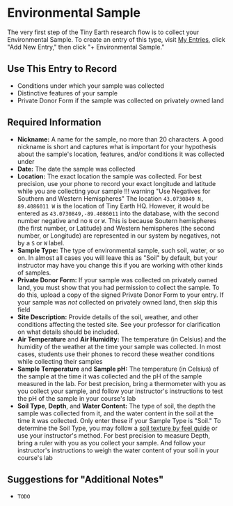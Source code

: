 # Environmental Sample

The very first step of the Tiny Earth research flow is to collect your Environmental Sample. To create an entry of this type, visit [My Entries](https://discovery.tinyearth.wisc.edu/my-entries/), click "Add New Entry," then click "+ Environmental Sample."

## Use This Entry to Record

- Conditions under which your sample was collected
- Distinctive features of your sample
- Private Donor Form if the sample was collected on privately owned land

## Required Information

- **Nickname:** A name for the sample, no more than 20 characters. A good nickname is short and captures what is important for your hypothesis about the sample's location, features, and/or conditions it was collected under
- **Date:** The date the sample was collected
- **Location:** The exact location the sample was collected. For best precision, use your phone to record your exact longitude and latitude while you are collecting your sample
!!! warning "Use Negatives for Southern and Western Hemispheres"
    The location `43.0730849 N, 89.4086011 W` is the location of Tiny Earth HQ. However, it would be entered as `43.0730849,-89.4086011` into the database, with the second number negative and no `N` or `W`. This is because Soutern hemispheres (the first number, or Latitude) and Western hemispheres (the second number, or Longitude) are represented in our system by negatives, not by a `S` or `W` label.
- **Sample Type:** The type of environmental sample, such soil, water, or so on. In almost all cases you will leave this as "Soil" by default, but your instructor may have you change this if you are working with other kinds of samples.
- **Private Donor Form:** If your sample was collected on privately owned land, you must show that you had permission to collect the sample. To do this, upload a copy of the signed Private Donor Form to your entry. If your sample was *not* collected on privately owned land, then skip this field
- **Site Description:** Provide details of the soil, weather, and other conditions affecting the tested site. See your professor for clarification on what details should be included.
- **Air Temperature** and **Air Humidity:** The temperature (in Celsius) and the humidity of the weather at the time your sample was collected. In most cases, students use their phones to record these weather conditions while collecting their samples
- **Sample Temperature** and **Sample pH:** The temperature (in Celsius) of the sample at the time it was collected and the pH of the sample measured in the lab. For best precision, bring a thermometer with you as you collect your sample, and follow your instructor's instructions to test the pH of the sample in your course's lab
- **Soil Type**, **Depth**, and **Water Content:** The type of soil, the depth the sample was collected from it, and the water content in the soil at the time it was collected. Only enter these if your Sample Type is "Soil." To determine the Soil Type, you may follow a [soil texture by feel guide](https://mff.forest.mtu.edu/ActivityLibrary/SoilTexture.htm) or use your instructor's method. For best precision to measure Depth, bring a ruler with you as you collect your sample. And follow your instructor's instructions to weigh the water content of your soil in your course's lab

## Suggestions for "Additional Notes"

- `TODO`
